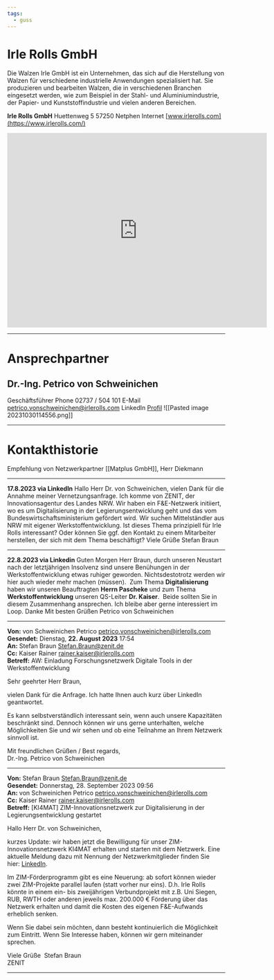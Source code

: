 ```yaml
---
tags:
  - guss
---
```


# Irle Rolls GmbH

Die Walzen Irle GmbH ist ein Unternehmen, das sich auf die Herstellung von Walzen für verschiedene industrielle Anwendungen spezialisiert hat. Sie produzieren und bearbeiten Walzen, die in verschiedenen Branchen eingesetzt werden, wie zum Beispiel in der Stahl- und Aluminiumindustrie, der Papier- und Kunststoffindustrie und vielen anderen Bereichen.

**Irle Rolls GmbH**
Huettenweg 5 
57250 Netphen
Internet [www.irlerolls.com](https://www.irlerolls.com/)

<iframe src="https://www.google.com/maps/embed?pb=!1m18!1m12!1m3!1d1587.944252773519!2d8.147647004559266!3d50.88462128424889!2m3!1f0!2f0!3f0!3m2!1i1024!2i768!4f13.1!3m3!1m2!1s0x47bc1aa8a0e463d1%3A0x34079d5984d7debb!2sIrle%20Rolls!5e1!3m2!1sde!2sde!4v1696949411597!5m2!1sde!2sde" width="600" height="450" style="border:0;" allowfullscreen="yes" loading="lazy" referrerpolicy="no-referrer-when-downgrade"></iframe>

---
# Ansprechpartner

## Dr.-Ing. Petrico von Schweinichen  
Geschäftsführer
Phone 02737 / 504 101 
E-Mail [petrico.vonschweinichen@irlerolls.com](mailto:petrico.vonschweinichen@irlerolls.com")
LinkedIn [Profil](https://www.linkedin.com/in/dr-petrico-von-schweinichen-446a27209/)
![[Pasted image 20231030114556.png]]

---
# Kontakthistorie

Empfehlung von Netzwerkpartner [[Matplus GmbH]], Herr Diekmann

---

**17.8.2023 via LinkedIn**
Hallo Herr Dr. von Schweinichen, vielen Dank für die Annahme meiner Vernetzungsanfrage. Ich komme von ZENIT, der Innovationsagentur des Landes NRW. Wir haben ein F&E-Netzwerk initiiert, wo es um Digitalisierung in der Legierungsentwicklung geht und das vom Bundeswirtschaftsministerium gefördert wird. Wir suchen Mittelständler aus NRW mit eigener Werkstoffentwicklung. Ist dieses Thema prinzipiell für Irle Rolls interessant? Oder können Sie ggf. den Kontakt zu einem Mitarbeiter herstellen, der sich mit dem Thema beschäftigt? Viele Grüße Stefan Braun

---

**22.8.2023 via Linkedin**
Guten Morgen Herr Braun, durch unseren Neustart nach der letztjährigen Insolvenz sind unsere Benühungen in der Werkstoffentwicklung etwas ruhiger geworden. Nichtsdestotrotz werden wir hier auch wieder mehr machen (müssen).  Zum Thema **Digitalisierung** haben wir unseren Beauftragten **Herrn Pascheke** und zum Thema **Werkstoffentwicklung** unseren QS-Leiter **Dr. Kaiser**.  Beide sollten Sie in diesem Zusammenhang ansprechen. Ich bleibe aber gerne interessiert im Loop. Danke Mit besten Grüßen Petrico von Schweinichen

---

**Von:** von Schweinichen Petrico <petrico.vonschweinichen@irlerolls.com>  
**Gesendet:** Dienstag, **22. August 2023** 17:54  
**An:** Stefan Braun <Stefan.Braun@zenit.de>  
**Cc:** Kaiser Rainer <rainer.kaiser@irlerolls.com>  
**Betreff:** AW: Einladung Forschungsnetzwerk Digitale Tools in der Werkstoffentwicklung

Sehr geehrter Herr Braun,

vielen Dank für die Anfrage. Ich hatte Ihnen auch kurz über LinkedIn geantwortet.

Es kann selbstverständlich interessant sein, wenn auch unsere Kapazitäten beschränkt sind. Dennoch können wir uns gerne unterhalten, welche Möglichkeiten Sie und wir sehen und ob eine Teilnahme an Ihrem Netzwerk sinnvoll ist.

Mit freundlichen Grüßen / Best regards,  
Dr.-Ing. Petrico von Schweinichen

---

**Von:** Stefan Braun <Stefan.Braun@zenit.de>  
**Gesendet:** Donnerstag, 28. September 2023 09:56  
**An:** von Schweinichen Petrico <petrico.vonschweinichen@irlerolls.com>  
**Cc:** Kaiser Rainer <rainer.kaiser@irlerolls.com>  
**Betreff:** [KI4MAT] ZIM-Innovationsnetzwerk zur Digitalisierung in der Legierungsentwicklung gestartet

Hallo Herr Dr. von Schweinichen, 

kurzes Update: wir haben jetzt die Bewilligung für unser ZIM-Innovationsnetzwerk KI4MAT erhalten und starten mit dem Netzwerk. Eine aktuelle Meldung dazu mit Nennung der Netzwerkmitglieder finden Sie hier: [LinkedIn](https://t1p.de/gad1g). 

Im ZIM-Förderprogramm gibt es eine Neuerung: ab sofort können wieder zwei ZIM-Projekte parallel laufen (statt vorher nur eins). D.h. Irle Rolls könnte in einem ein- bis zweijährigen Verbundprojekt mit z.B. Uni Siegen, RUB, RWTH oder anderen jeweils max. 200.000 € Förderung über das Netzwerk erhalten und damit die Kosten des eigenen F&E-Aufwands erheblich senken.

Wenn Sie dabei sein möchten, dann besteht kontinuierlich die Möglichkeit zum Eintritt. Wenn Sie Interesse haben, können wir gern miteinander sprechen. 

Viele Grüße 
Stefan Braun  
ZENIT

---
